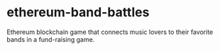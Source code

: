 # ethereum-band-battles
Ethereum blockchain game that connects music lovers to their favorite bands in a fund-raising game.
